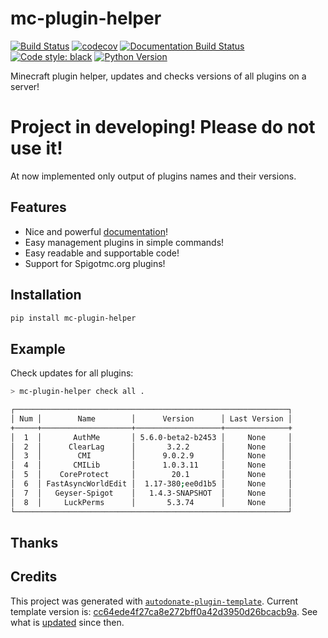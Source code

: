 # mc-plugin-helper

[![Build Status](https://github.com/PerchunPak/mc-plugin-helper/actions/workflows/test.yml/badge.svg?branch=master)](https://github.com/PerchunPak/mc-plugin-helper/actions?query=workflow%3Atest)
[![codecov](https://codecov.io/gh/PerchunPak/mc-plugin-helper/branch/master/graph/badge.svg)](https://codecov.io/gh/PerchunPak/mc-plugin-helper)
[![Documentation Build Status](https://readthedocs.org/projects/mc-plugin-helper/badge/?version=latest)](https://mc-plugin-helper.readthedocs.io/)
[![Code style: black](https://img.shields.io/badge/code%20style-black-000000.svg)](https://github.com/psf/black)
[![Python Version](https://img.shields.io/pypi/pyversions/mc-plugin-helper.svg)](https://pypi.org/project/mc-plugin-helper/)

Minecraft plugin helper, updates and checks versions of all plugins on a server!

# Project in developing! Please do not use it!

At now implemented only output of plugins names and their versions.

## Features

- Nice and powerful [documentation](https://mc-plugin-helper.readthedocs.io/en/latest/)!
- Easy management plugins in simple commands!
- Easy readable and supportable code!
- Support for Spigotmc.org plugins!


## Installation

```bash
pip install mc-plugin-helper
```


## Example

Check updates for all plugins:

```bash
> mc-plugin-helper check all .

┌─────────────────────────────────────────────────────────────┐
│ Num │        Name        │      Version      │ Last Version │
+─────+────────────────────+───────────────────+──────────────+
│  1  │       AuthMe       │ 5.6.0-beta2-b2453 │     None     │
│  2  │      ClearLag      │       3.2.2       │     None     │
│  3  │        CMI         │      9.0.2.9      │     None     │
│  4  │       CMILib       │      1.0.3.11     │     None     │
│  5  │    CoreProtect     │        20.1       │     None     │
│  6  │ FastAsyncWorldEdit │  1.17-380;ee0d1b5 │     None     │
│  7  │   Geyser-Spigot    │   1.4.3-SNAPSHOT  │     None     │
│  8  │     LuckPerms      │       5.3.74      │     None     │
└─────────────────────────────────────────────────────────────┘
```

## Thanks

## Credits

This project was generated with [`autodonate-plugin-template`](https://github.com/fire-squad/autodonate-plugin-template). 
Current template version is: [cc64ede4f27ca8e272bff0a42d3950d26bcacb9a](https://github.com/fire-squad/autodonate-plugin-template/tree/cc64ede4f27ca8e272bff0a42d3950d26bcacb9a). 
See what is [updated](https://github.com/fire-squad/autodonate-plugin-template/compare/cc64ede4f27ca8e272bff0a42d3950d26bcacb9a...master) 
since then.
